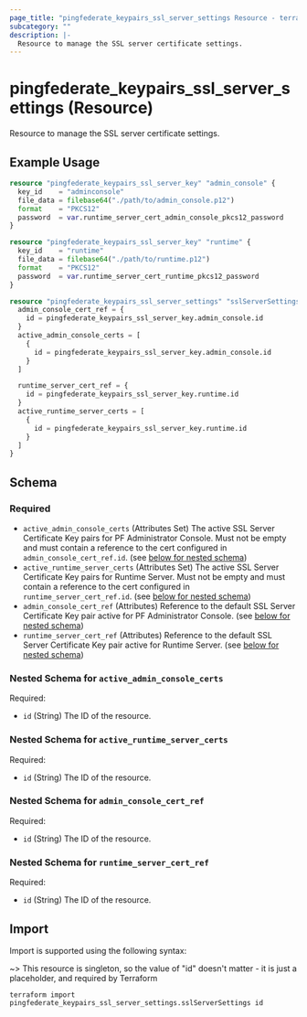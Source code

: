 ```yaml
---
page_title: "pingfederate_keypairs_ssl_server_settings Resource - terraform-provider-pingfederate"
subcategory: ""
description: |-
  Resource to manage the SSL server certificate settings.
---
```


# pingfederate_keypairs_ssl_server_settings (Resource)

Resource to manage the SSL server certificate settings.

## Example Usage

```terraform
resource "pingfederate_keypairs_ssl_server_key" "admin_console" {
  key_id    = "adminconsole"
  file_data = filebase64("./path/to/admin_console.p12")
  format    = "PKCS12"
  password  = var.runtime_server_cert_admin_console_pkcs12_password
}

resource "pingfederate_keypairs_ssl_server_key" "runtime" {
  key_id    = "runtime"
  file_data = filebase64("./path/to/runtime.p12")
  format    = "PKCS12"
  password  = var.runtime_server_cert_runtime_pkcs12_password
}

resource "pingfederate_keypairs_ssl_server_settings" "sslServerSettings" {
  admin_console_cert_ref = {
    id = pingfederate_keypairs_ssl_server_key.admin_console.id
  }
  active_admin_console_certs = [
    {
      id = pingfederate_keypairs_ssl_server_key.admin_console.id
    }
  ]

  runtime_server_cert_ref = {
    id = pingfederate_keypairs_ssl_server_key.runtime.id
  }
  active_runtime_server_certs = [
    {
      id = pingfederate_keypairs_ssl_server_key.runtime.id
    }
  ]
}
```

<!-- schema generated by tfplugindocs -->
## Schema

### Required

- `active_admin_console_certs` (Attributes Set) The active SSL Server Certificate Key pairs for PF Administrator Console. Must not be empty and must contain a reference to the cert configured in `admin_console_cert_ref.id`. (see [below for nested schema](#nestedatt--active_admin_console_certs))
- `active_runtime_server_certs` (Attributes Set) The active SSL Server Certificate Key pairs for Runtime Server. Must not be empty and must contain a reference to the cert configured in `runtime_server_cert_ref.id`. (see [below for nested schema](#nestedatt--active_runtime_server_certs))
- `admin_console_cert_ref` (Attributes) Reference to the default SSL Server Certificate Key pair active for PF Administrator Console. (see [below for nested schema](#nestedatt--admin_console_cert_ref))
- `runtime_server_cert_ref` (Attributes) Reference to the default SSL Server Certificate Key pair active for Runtime Server. (see [below for nested schema](#nestedatt--runtime_server_cert_ref))

<a id="nestedatt--active_admin_console_certs"></a>
### Nested Schema for `active_admin_console_certs`

Required:

- `id` (String) The ID of the resource.


<a id="nestedatt--active_runtime_server_certs"></a>
### Nested Schema for `active_runtime_server_certs`

Required:

- `id` (String) The ID of the resource.


<a id="nestedatt--admin_console_cert_ref"></a>
### Nested Schema for `admin_console_cert_ref`

Required:

- `id` (String) The ID of the resource.


<a id="nestedatt--runtime_server_cert_ref"></a>
### Nested Schema for `runtime_server_cert_ref`

Required:

- `id` (String) The ID of the resource.

## Import

Import is supported using the following syntax:

~> This resource is singleton, so the value of "id" doesn't matter - it is just a placeholder, and required by Terraform

```shell
terraform import pingfederate_keypairs_ssl_server_settings.sslServerSettings id
```